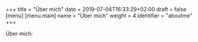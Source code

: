 +++
title = "Über mich"
date = 2019-07-04T16:33:29+02:00
draft = false
[menu]
     [menu.main]
        name = "Über mich"
        weight = 4
        identifier = "aboutme"
+++

Über mich: